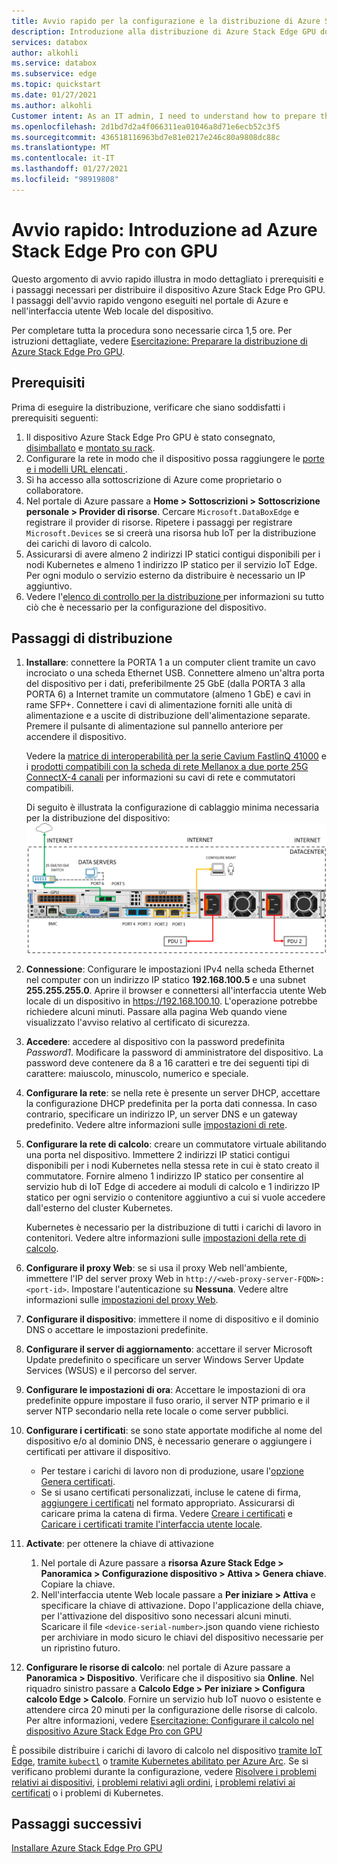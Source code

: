```yaml
---
title: Avvio rapido per la configurazione e la distribuzione di Azure Stack Edge GPU | Microsoft Docs
description: Introduzione alla distribuzione di Azure Stack Edge GPU dopo la ricezione del dispositivo.
services: databox
author: alkohli
ms.service: databox
ms.subservice: edge
ms.topic: quickstart
ms.date: 01/27/2021
ms.author: alkohli
Customer intent: As an IT admin, I need to understand how to prepare the portal to quickly deploy Azure Stack Edge so I can use it to transfer data to Azure.
ms.openlocfilehash: 2d1bd7d2a4f066311ea01046a8d71e6ecb52c3f5
ms.sourcegitcommit: 436518116963bd7e81e0217e246c80a9808dc88c
ms.translationtype: MT
ms.contentlocale: it-IT
ms.lasthandoff: 01/27/2021
ms.locfileid: "98919808"
---
```

# <a name="quickstart-get-started-with-azure-stack-edge-pro-with-gpu"></a>Avvio rapido: Introduzione ad Azure Stack Edge Pro con GPU 

Questo argomento di avvio rapido illustra in modo dettagliato i prerequisiti e i passaggi necessari per distribuire il dispositivo Azure Stack Edge Pro GPU. I passaggi dell'avvio rapido vengono eseguiti nel portale di Azure e nell'interfaccia utente Web locale del dispositivo. 

Per completare tutta la procedura sono necessarie circa 1,5 ore. Per istruzioni dettagliate, vedere [Esercitazione: Preparare la distribuzione di Azure Stack Edge Pro GPU](azure-stack-edge-gpu-deploy-prep.md#deployment-configuration-checklist). 


## <a name="prerequisites"></a>Prerequisiti

Prima di eseguire la distribuzione, verificare che siano soddisfatti i prerequisiti seguenti:

1. Il dispositivo Azure Stack Edge Pro GPU è stato consegnato, [disimballato](azure-stack-edge-gpu-deploy-install.md#unpack-the-device) e [montato su rack](azure-stack-edge-gpu-deploy-install.md#rack-the-device). 
1. Configurare la rete in modo che il dispositivo possa raggiungere le [porte e i modelli URL elencati ](azure-stack-edge-gpu-system-requirements.md#networking-port-requirements). 
1. Si ha accesso alla sottoscrizione di Azure come proprietario o collaboratore.
1. Nel portale di Azure passare a **Home > Sottoscrizioni > Sottoscrizione personale > Provider di risorse**. Cercare `Microsoft.DataBoxEdge` e registrare il provider di risorse. Ripetere i passaggi per registrare `Microsoft.Devices` se si creerà una risorsa hub IoT per la distribuzione dei carichi di lavoro di calcolo.
1. Assicurarsi di avere almeno 2 indirizzi IP statici contigui disponibili per i nodi Kubernetes e almeno 1 indirizzo IP statico per il servizio IoT Edge. Per ogni modulo o servizio esterno da distribuire è necessario un IP aggiuntivo.
1. Vedere l'[elenco di controllo per la distribuzione ](azure-stack-edge-gpu-deploy-checklist.md) per informazioni su tutto ciò che è necessario per la configurazione del dispositivo. 


## <a name="deployment-steps"></a>Passaggi di distribuzione

1. **Installare**: connettere la PORTA 1 a un computer client tramite un cavo incrociato o una scheda Ethernet USB. Connettere almeno un'altra porta del dispositivo per i dati, preferibilmente 25 GbE (dalla PORTA 3 alla PORTA 6) a Internet tramite un commutatore (almeno 1 GbE) e cavi in rame SFP+. Connettere i cavi di alimentazione forniti alle unità di alimentazione e a uscite di distribuzione dell'alimentazione separate. Premere il pulsante di alimentazione sul pannello anteriore per accendere il dispositivo.  

    Vedere la [matrice di interoperabilità per la serie Cavium FastlinQ 41000](https://www.marvell.com/documents/xalflardzafh32cfvi0z/) e i [prodotti compatibili con la scheda di rete Mellanox a due porte 25G ConnectX-4 canali](https://docs.mellanox.com/display/ConnectX4LxFirmwarev14271016/Firmware+Compatible+Products) per informazioni su cavi di rete e commutatori compatibili.

    Di seguito è illustrata la configurazione di cablaggio minima necessaria per la distribuzione del dispositivo:  ![Pannello posteriore di un dispositivo cablato](./media/azure-stack-edge-gpu-quickstart/backplane-min-cabling-1.png)

2. **Connessione**: Configurare le impostazioni IPv4 nella scheda Ethernet nel computer con un indirizzo IP statico **192.168.100.5** e una subnet **255.255.255.0**. Aprire il browser e connettersi all'interfaccia utente Web locale di un dispositivo in https://192.168.100.10. L'operazione potrebbe richiedere alcuni minuti. Passare alla pagina Web quando viene visualizzato l'avviso relativo al certificato di sicurezza.

3. **Accedere**: accedere al dispositivo con la password predefinita *Password1*. Modificare la password di amministratore del dispositivo. La password deve contenere da 8 a 16 caratteri e tre dei seguenti tipi di carattere: maiuscolo, minuscolo, numerico e speciale.

4. **Configurare la rete**: se nella rete è presente un server DHCP, accettare la configurazione DHCP predefinita per la porta dati connessa. In caso contrario, specificare un indirizzo IP, un server DNS e un gateway predefinito. Vedere altre informazioni sulle [impostazioni di rete](azure-stack-edge-gpu-deploy-configure-network-compute-web-proxy.md#configure-network).

5. **Configurare la rete di calcolo**: creare un commutatore virtuale abilitando una porta nel dispositivo. Immettere 2 indirizzi IP statici contigui disponibili per i nodi Kubernetes nella stessa rete in cui è stato creato il commutatore. Fornire almeno 1 indirizzo IP statico per consentire al servizio hub di IoT Edge di accedere ai moduli di calcolo e 1 indirizzo IP statico per ogni servizio o contenitore aggiuntivo a cui si vuole accedere dall'esterno del cluster Kubernetes. 

    Kubernetes è necessario per la distribuzione di tutti i carichi di lavoro in contenitori. Vedere altre informazioni sulle [impostazioni della rete di calcolo](azure-stack-edge-gpu-deploy-configure-network-compute-web-proxy.md#enable-compute-network).

6. **Configurare il proxy Web**: se si usa il proxy Web nell'ambiente, immettere l'IP del server proxy Web in `http://<web-proxy-server-FQDN>:<port-id>`. Impostare l'autenticazione su **Nessuna**. Vedere altre informazioni sulle [impostazioni del proxy Web](azure-stack-edge-gpu-deploy-configure-network-compute-web-proxy.md#configure-web-proxy).

7. **Configurare il dispositivo**: immettere il nome di dispositivo e il dominio DNS o accettare le impostazioni predefinite. 

8. **Configurare il server di aggiornamento**: accettare il server Microsoft Update predefinito o specificare un server Windows Server Update Services (WSUS) e il percorso del server. 

9. **Configurare le impostazioni di ora**: Accettare le impostazioni di ora predefinite oppure impostare il fuso orario, il server NTP primario e il server NTP secondario nella rete locale o come server pubblici.

10. **Configurare i certificati**: se sono state apportate modifiche al nome del dispositivo e/o al dominio DNS, è necessario generare o aggiungere i certificati per attivare il dispositivo. 

    - Per testare i carichi di lavoro non di produzione, usare l'[opzione Genera certificati](azure-stack-edge-gpu-deploy-configure-certificates.md#generate-device-certificates). 
    - Se si usano certificati personalizzati, incluse le catene di firma, [aggiungere i certificati](azure-stack-edge-gpu-deploy-configure-certificates.md#bring-your-own-certificates) nel formato appropriato. Assicurarsi di caricare prima la catena di firma. Vedere [Creare i certificati](azure-stack-edge-j-series-create-certificates-tool.md) e [Caricare i certificati tramite l'interfaccia utente locale](azure-stack-edge-gpu-deploy-configure-certificates.md#bring-your-own-certificates).

11. **Activate**: per ottenere la chiave di attivazione 

    1. Nel portale di Azure passare a **risorsa Azure Stack Edge > Panoramica > Configurazione dispositivo > Attiva > Genera chiave**. Copiare la chiave. 
    1. Nell'interfaccia utente Web locale passare a **Per iniziare > Attiva** e specificare la chiave di attivazione. Dopo l'applicazione della chiave, per l'attivazione del dispositivo sono necessari alcuni minuti. Scaricare il file `<device-serial-number>`.json quando viene richiesto per archiviare in modo sicuro le chiavi del dispositivo necessarie per un ripristino futuro. 

12. **Configurare le risorse di calcolo**: nel portale di Azure passare a **Panoramica > Dispositivo**. Verificare che il dispositivo sia **Online**. Nel riquadro sinistro passare a **Calcolo Edge > Per iniziare > Configura calcolo Edge > Calcolo**. Fornire un servizio hub IoT nuovo o esistente e attendere circa 20 minuti per la configurazione delle risorse di calcolo. Per altre informazioni, vedere [Esercitazione: Configurare il calcolo nel dispositivo Azure Stack Edge Pro con GPU](azure-stack-edge-gpu-deploy-configure-compute.md)

È possibile distribuire i carichi di lavoro di calcolo nel dispositivo [tramite IoT Edge](azure-stack-edge-gpu-deploy-sample-module-marketplace.md), [tramite `kubectl`](azure-stack-edge-gpu-create-kubernetes-cluster.md) o [tramite Kubernetes abilitato per Azure Arc](azure-stack-edge-gpu-deploy-arc-kubernetes-cluster.md). Se si verificano problemi durante la configurazione, vedere [Risolvere i problemi relativi ai dispositivi](), [i problemi relativi agli ordini](azure-stack-edge-gpu-troubleshoot.md), [i problemi relativi ai certificati](azure-stack-edge-j-series-certificate-troubleshooting.md) o i problemi di Kubernetes. 

## <a name="next-steps"></a>Passaggi successivi

[Installare Azure Stack Edge Pro GPU](./azure-stack-edge-gpu-deploy-install.md)



